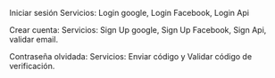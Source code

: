 Iniciar sesión
  Servicios: Login google, Login Facebook, Login Api

Crear cuenta:
  Servicios: Sign Up google, Sign Up Facebook, Sign Api, validar email.

Contraseña olvidada:
  Servicios: Enviar código y Validar código de verificación.
